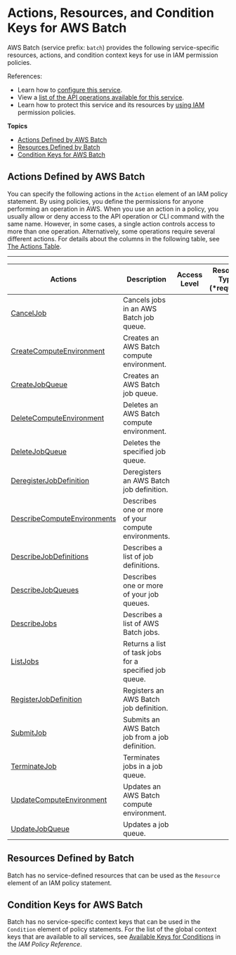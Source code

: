 # Actions, Resources, and Condition Keys for AWS Batch<a name="list_awsbatch"></a>

AWS Batch \(service prefix: `batch`\) provides the following service\-specific resources, actions, and condition context keys for use in IAM permission policies\.

References:
+ Learn how to [configure this service](http://docs.aws.amazon.com/batch/latest/userguide/)\.
+ View a [list of the API operations available for this service](http://docs.aws.amazon.com/batch/latest/APIReference/)\.
+ Learn how to protect this service and its resources by [using IAM](http://docs.aws.amazon.com/batch/latest/userguide/IAM_policies.html) permission policies\.

**Topics**
+ [Actions Defined by AWS Batch](#awsbatch-actions-as-permissions)
+ [Resources Defined by Batch](#awsbatch-resources-for-iam-policies)
+ [Condition Keys for AWS Batch](#awsbatch-policy-keys)

## Actions Defined by AWS Batch<a name="awsbatch-actions-as-permissions"></a>

You can specify the following actions in the `Action` element of an IAM policy statement\. By using policies, you define the permissions for anyone performing an operation in AWS\. When you use an action in a policy, you usually allow or deny access to the API operation or CLI command with the same name\. However, in some cases, a single action controls access to more than one operation\. Alternatively, some operations require several different actions\. For details about the columns in the following table, see [The Actions Table](reference_policies_actions-resources-contextkeys.md#actions_table)\.


****  

| Actions | Description | Access Level | Resource Types \(\*required\) | Condition Keys | Dependent Actions | 
| --- | --- | --- | --- | --- | --- | 
| [CancelJob](http://docs.aws.amazon.com/batch/latest/APIReference/API_CancelJob.html) | Cancels jobs in an AWS Batch job queue\. |   |  |  |  | 
| [CreateComputeEnvironment](http://docs.aws.amazon.com/batch/latest/APIReference/API_CreateComputeEnvironment.html) | Creates an AWS Batch compute environment\. |   |  |  |  | 
| [CreateJobQueue](http://docs.aws.amazon.com/batch/latest/APIReference/API_CreateJobQueue.html) | Creates an AWS Batch job queue\. |   |  |  |  | 
| [DeleteComputeEnvironment](http://docs.aws.amazon.com/batch/latest/APIReference/API_DeleteComputeEnvironment.html) | Deletes an AWS Batch compute environment\. |   |  |  |  | 
| [DeleteJobQueue](http://docs.aws.amazon.com/batch/latest/APIReference/API_DeleteJobQueue.html) | Deletes the specified job queue\. |   |  |  |  | 
| [DeregisterJobDefinition](http://docs.aws.amazon.com/batch/latest/APIReference/API_DeregisterJobDefinition.html) | Deregisters an AWS Batch job definition\. |   |  |  |  | 
| [DescribeComputeEnvironments](http://docs.aws.amazon.com/batch/latest/APIReference/API_DescribeComputeEnvironments.html) | Describes one or more of your compute environments\. |   |  |  |  | 
| [DescribeJobDefinitions](http://docs.aws.amazon.com/batch/latest/APIReference/API_DescribeJobDefinitions.html) | Describes a list of job definitions\. |   |  |  |  | 
| [DescribeJobQueues](http://docs.aws.amazon.com/batch/latest/APIReference/API_DescribeJobQueues.html) | Describes one or more of your job queues\. |   |  |  |  | 
| [DescribeJobs](http://docs.aws.amazon.com/batch/latest/APIReference/API_DescribeJobs.html) | Describes a list of AWS Batch jobs\. |   |  |  |  | 
| [ListJobs](http://docs.aws.amazon.com/batch/latest/APIReference/API_ListJobs.html) | Returns a list of task jobs for a specified job queue\. |   |  |  |  | 
| [RegisterJobDefinition](http://docs.aws.amazon.com/batch/latest/APIReference/API_RegisterJobDefinition.html) | Registers an AWS Batch job definition\. |   |  |  |  | 
| [SubmitJob](http://docs.aws.amazon.com/batch/latest/APIReference/API_SubmitJob.html) | Submits an AWS Batch job from a job definition\. |   |  |  |  | 
| [TerminateJob](http://docs.aws.amazon.com/batch/latest/APIReference/API_TerminateJob.html) | Terminates jobs in a job queue\. |   |  |  |  | 
| [UpdateComputeEnvironment](http://docs.aws.amazon.com/batch/latest/APIReference/API_UpdateComputeEnvironment.html) | Updates an AWS Batch compute environment\. |   |  |  |  | 
| [UpdateJobQueue](http://docs.aws.amazon.com/batch/latest/APIReference/API_UpdateJobQueue.html) | Updates a job queue\. |   |  |  |  | 

## Resources Defined by Batch<a name="awsbatch-resources-for-iam-policies"></a>

Batch has no service\-defined resources that can be used as the `Resource` element of an IAM policy statement\.

## Condition Keys for AWS Batch<a name="awsbatch-policy-keys"></a>

Batch has no service\-specific context keys that can be used in the `Condition` element of policy statements\. For the list of the global context keys that are available to all services, see [Available Keys for Conditions](http://docs.aws.amazon.com/IAM/latest/UserGuide/reference_policies_condition-keys.html#AvailableKeys) in the *IAM Policy Reference*\.